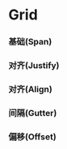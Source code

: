 # Grid

### 基础(Span)
<div slot="demo">
  <Demos-LGrid-Default></Demos-LGrid-Default>
</div>

### 对齐(Justify)
<div slot="demo">
  <Demos-LGrid-Justify></Demos-LGrid-Justify>
</div>

### 对齐(Align)
<div slot="demo">
  <Demos-LGrid-Align></Demos-LGrid-Align>
</div>

### 间隔(Gutter)
<div slot="demo">
  <Demos-LGrid-Gutter></Demos-LGrid-Gutter>
</div>

### 偏移(Offset)
<div slot="demo">
  <Demos-LGrid-Offset></Demos-LGrid-Offset>
</div>